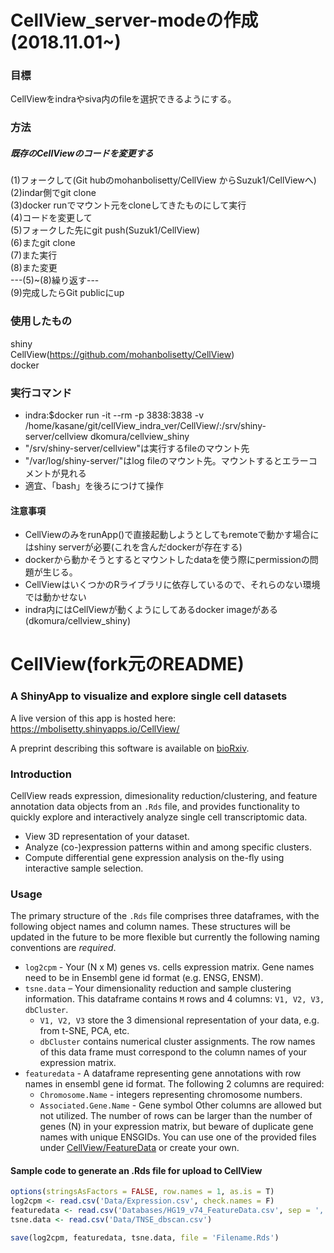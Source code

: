 # CellView_server-modeの作成(2018.11.01~)

### 目標
CellViewをindraやsiva内のfileを選択できるようにする。

### 方法
##### 既存のCellViewのコードを変更する
(1)フォークして(Git hubのmohanbolisetty/CellView からSuzuk1/CellViewへ)  
(2)indar側でgit clone  
(3)docker runでマウント元をcloneしてきたものにして実行  
(4)コードを変更して  
(5)フォークした先にgit push(Suzuk1/CellView)  
(6)またgit clone  
(7)また実行  
(8)また変更  
---(5)~(8)繰り返す---  
(9)完成したらGit publicにup  

### 使用したもの
shiny  
CellView(https://github.com/mohanbolisetty/CellView)  
docker  

### 実行コマンド
* indra:$docker run -it --rm -p 3838:3838 -v /home/kasane/git/cellView_indra_ver/CellView/:/srv/shiny-server/cellview  dkomura/cellview_shiny
* "/srv/shiny-server/cellview"は実行するfileのマウント先  
* "/var/log/shiny-server/"はlog fileのマウント先。マウントするとエラーコメントが見れる  
* 適宜、「bash」を後ろにつけて操作  



#### 注意事項
* CellViewのみをrunApp()で直接起動しようとしてもremoteで動かす場合にはshiny serverが必要(これを含んだdockerが存在する)
* dockerから動かそうとするとマウントしたdataを使う際にpermissionの問題が生じる。
* CellViewはいくつかのRライブラリに依存しているので、それらのない環境では動かせない
* indra内にはCellViewが動くようにしてあるdocker imageがある(dkomura/cellview_shiny)

# CellView(fork元のREADME)


### A ShinyApp to visualize and explore single cell datasets

A live version of this app is hosted here: 
https://mbolisetty.shinyapps.io/CellView/

A preprint describing this software is available on 
[bioRxiv](https://www.biorxiv.org/content/early/2017/04/04/123810).

### Introduction

CellView reads expression, dimesionality reduction/clustering, and feature 
annotation data objects from an `.Rds` file, and provides functionality to 
quickly explore and interactively analyze single cell transcriptomic data.

- View 3D representation of your dataset.
- Analyze (co-)expression patterns within and among specific clusters.
- Compute differential gene expression analysis on the-fly using interactive 
  sample selection.

### Usage

The primary structure of the `.Rds` file comprises three dataframes, with the 
following object names and column names.  These structures will be updated in
the future to be more flexible but currently the following naming conventions
are *required*.

- `log2cpm` - Your (N x M) genes vs. cells expression matrix.  Gene names need 
  to be in Ensembl gene id format (e.g. ENSG,  ENSM).
- `tsne.data` – Your dimensionality reduction and sample clustering information.
  This dataframe contains `M` rows and 4 columns: `V1, V2, V3, dbCluster`.
  - `V1, V2, V3` store the 3 dimensional representation of your data, e.g. from
    t-SNE, PCA, etc.
  - `dbCluster` contains numerical cluster assignments.
  The row names of this data frame must correspond to the column names of your 
  expression matrix.
- `featuredata` - A dataframe representing gene annotations with row names in 
  ensembl gene id format.  The following 2 columns are required:
  - `Chromosome.Name` - integers representing chromosome numbers.
  - `Associated.Gene.Name` - Gene symbol
  Other columns are allowed but not utilized.  The number of rows can be larger 
  than the number of genes (N) in your   expression matrix, but beware of 
  duplicate gene names with unique ENSGIDs.  You can use one of the provided 
  files under 
  [CellView/FeatureData](https://github.com/mohanbolisetty/CellView/tree/master/Featuredata) 
  or create your own.


#### Sample code to generate an .Rds file for upload to CellView

```R
options(stringsAsFactors = FALSE, row.names = 1, as.is = T)
log2cpm <- read.csv('Data/Expression.csv', check.names = F)
featuredata <- read.csv('Databases/HG19_v74_FeatureData.csv', sep = ',')
tsne.data <- read.csv('Data/TNSE_dbscan.csv')

save(log2cpm, featuredata, tsne.data, file = 'Filename.Rds')
```
